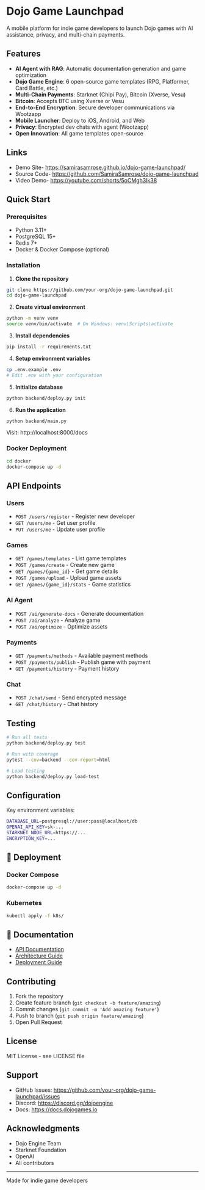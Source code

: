 # Dojo Game Launchpad

A mobile platform for indie game developers to launch Dojo games with AI assistance, privacy, and multi-chain payments.

## Features

-  **AI Agent with RAG**: Automatic documentation generation and game optimization
-  **Dojo Game Engine**: 6 open-source game templates (RPG, Platformer, Card Battle, etc.)
-  **Multi-Chain Payments**: Starknet (Chipi Pay), Bitcoin (Xverse, Vesu)
-  **Bitcoin**: Accepts BTC using Xverse or Vesu
-  **End-to-End Encryption**: Secure developer communications via Wootzapp
-  **Mobile Launcher**: Deploy to iOS, Android, and Web
-  **Privacy**: Encrypted dev chats with agent (Wootzapp)
-  **Open Innovation**: All game templates open-source

## Links

- Demo Site- https://samirasamrose.github.io/dojo-game-launchpad/
- Source Code- https://github.com/SamiraSamrose/dojo-game-launchpad
- Video Demo- https://youtube.com/shorts/5oCMgh3Ik38

## Quick Start

### Prerequisites

- Python 3.11+
- PostgreSQL 15+
- Redis 7+
- Docker & Docker Compose (optional)

### Installation

1. **Clone the repository**
```bash
git clone https://github.com/your-org/dojo-game-launchpad.git
cd dojo-game-launchpad
```

2. **Create virtual environment**
```bash
python -m venv venv
source venv/bin/activate  # On Windows: venv\Scripts\activate
```

3. **Install dependencies**
```bash
pip install -r requirements.txt
```

4. **Setup environment variables**
```bash
cp .env.example .env
# Edit .env with your configuration
```

5. **Initialize database**
```bash
python backend/deploy.py init
```

6. **Run the application**
```bash
python backend/main.py
```

Visit: http://localhost:8000/docs

### Docker Deployment
```bash
cd docker
docker-compose up -d
```

## API Endpoints

### Users
- `POST /users/register` - Register new developer
- `GET /users/me` - Get user profile
- `PUT /users/me` - Update user profile

### Games
- `GET /games/templates` - List game templates
- `POST /games/create` - Create new game
- `GET /games/{game_id}` - Get game details
- `POST /games/upload` - Upload game assets
- `GET /games/{game_id}/stats` - Game statistics

### AI Agent
- `POST /ai/generate-docs` - Generate documentation
- `POST /ai/analyze` - Analyze game
- `POST /ai/optimize` - Optimize assets

### Payments
- `GET /payments/methods` - Available payment methods
- `POST /payments/publish` - Publish game with payment
- `GET /payments/history` - Payment history

### Chat
- `POST /chat/send` - Send encrypted message
- `GET /chat/history` - Chat history

## Testing
```bash
# Run all tests
python backend/deploy.py test

# Run with coverage
pytest --cov=backend --cov-report=html

# Load testing
python backend/deploy.py load-test
```


## Configuration

Key environment variables:
```bash
DATABASE_URL=postgresql://user:pass@localhost/db
OPENAI_API_KEY=sk-...
STARKNET_NODE_URL=https://...
ENCRYPTION_KEY=...
```

## 🚢 Deployment

### Docker Compose
```bash
docker-compose up -d
```

### Kubernetes
```bash
kubectl apply -f k8s/
```

## 📖 Documentation

- [API Documentation](http://localhost:8000/docs)
- [Architecture Guide](docs/ARCHITECTURE.md)
- [Deployment Guide](docs/DEPLOYMENT.md)

## Contributing

1. Fork the repository
2. Create feature branch (`git checkout -b feature/amazing`)
3. Commit changes (`git commit -m 'Add amazing feature'`)
4. Push to branch (`git push origin feature/amazing`)
5. Open Pull Request

## License

MIT License - see LICENSE file

## Support

- GitHub Issues: https://github.com/your-org/dojo-game-launchpad/issues
- Discord: https://discord.gg/dojoengine
- Docs: https://docs.dojogames.io

## Acknowledgments

- Dojo Engine Team
- Starknet Foundation
- OpenAI
- All contributors

---

Made for indie game developers
